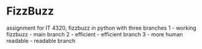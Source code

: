 # FizzBuzz

assignment for IT 4320, fizzbuzz in python with three branches
1 - working fizzbuzz - main branch
2 - efficient - efficient branch
3 - more human readable - readable branch
